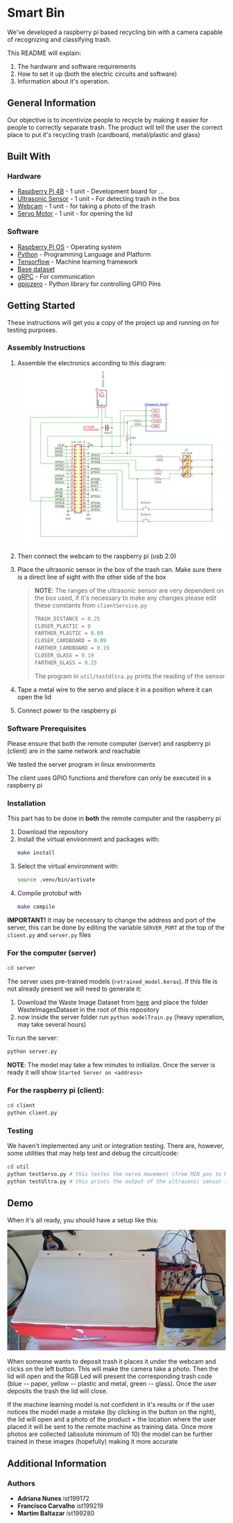 # Smart Bin

We've developed a raspberry pi based recycling bin with a camera capable of recognizing and classifying trash.

This README will explain:
1. The hardware and software requirements
2. How to set it up (both the electric circuits and software)
3. Information about it's operation.

## General Information

Our objective is to incentivize people to recycle by making it easier for people to correctly separate trash. The product will tell the user the correct place to put it's recycling trash (cardboard, metal/plastic and glass)

## Built With

### Hardware

* [Raspberry Pi 4B](https://www.raspberrypi.com/products/raspberry-pi-4-model-b/) - 1 unit - Development board for ...
* [Ultrasonic Sensor](https://mauser.pt/catalog/product_info.php?products_id=096-6220) - 1 unit - For detecting trash in the box
* [Webcam](https://www.asus.com/pt/accessories/streaming-kits/all-series/asus-webcam-c3/techspec/) - 1 unit - for taking a photo of the trash
* [Servo Motor](https://store.arduino.cc/products/arduino-starter-kit-multi-language#product-tech) - 1 unit - for opening the lid

### Software

* [Raspberry Pi OS](https://www.raspberrypi.com/software/) - Operating system
* [Python](https://www.python.org/) - Programming Language and Platform
* [Tensorflow](https://www.tensorflow.org/) - Machine learning framework
* [Base dataset](https://github.com/VIJAY-GADRE/Waste_Classification_using_ResNet152/tree/main)
* [gRPC](https://grpc.io/) - For communication
* [gpiozero](https://gpiozero.readthedocs.io/en/latest/) - Python library for controlling GPIO Pins


## Getting Started

These instructions will get you a copy of the project up and running on for testing purposes.  

### Assembly Instructions
1. Assemble the electronics according to this diagram:
![](./assets/diagram.png)

2. Then connect the webcam to the raspberry pi (usb 2.0)
3. Place the ultrasonic sensor in the box of the trash can. Make sure there is a direct line of sight with the other side of the box
   > **NOTE**: The ranges of the ultrasonic sensor are very dependent on the box used, if it's necessary to make any changes please edit these constants from `clientService.py`
   > ```py
   > TRASH_DISTANCE = 0.25
   > CLOSER_PLASTIC = 0
   > FARTHER_PLASTIC = 0.09
   > CLOSER_CARDBOARD = 0.09
   > FARTHER_CARDBOARD = 0.19
   > CLOSER_GLASS = 0.19
   > FARTHER_GLASS = 0.25
   > ```
   > The program in `util/testUltra.py` prints the reading of the sensor
4. Tape a metal wire to the servo and place it in a position where it can open the lid
5. Connect power to the raspberry pi

### Software Prerequisites

Please ensure that both the remote computer (server) and raspberry pi (client) are in the same network and reachable

We tested the server program in linux environments

The client uses GPIO functions and therefore can only be executed in a raspberry pi

### Installation

This part has to be done in **both** the remote computer and the raspberry pi

1. Download the repository
2. Install the virtual environment and packages with:
   ```sh
   make install
   ```
3. Select the virtual environment with:
   ```sh
   source .venv/bin/activate
   ```
4. Compile protobuf with
   ```sh
   make compile
   ```

**IMPORTANT!** It may be necessary to change the address and port of the server, this can be done by editing the variable `SERVER_PORT` at the top of the `client.py` and `server.py` files

### For the computer (server)
```sh
cd server
```
The server uses pre-trained models (`retrained_model.keras`). If this file is not already present we will need to generate it:
1. Download the Waste Image Dataset from [here](https://github.com/VIJAY-GADRE/Waste_Classification_using_ResNet152/tree/main) and place the folder WasteImagesDataset in the root of this repository
2. now inside the server folder run `python modelTrain.py` (heavy operation, may take several hours)

To run the server:
```sh
python server.py
```
**NOTE**: The model may take a few minutes to initialize. Once the server is ready it will show `Started Server on <address>`

### For the raspberry pi (client):
```sh
cd client
python client.py
```

### Testing

We haven't implemented any unit or integration testing. There are, however, some utilities that may help test and debug the circuit/code:
```sh
cd util
python testServo.py # this testes the servo movement (from MIN pos to MAX)
python testUltra.py # this prints the output of the ultrasonic sensor (1s interval)
```

## Demo
When it's all ready, you should have a setup like this:

![](./assets/box.jpeg)

When someone wants to deposit trash it places it under the webcam and clicks on the left button. This will make the camera take a photo. Then the lid will open and the RGB Led will present the corresponding trash code (blue -- paper, yellow -- plastic and metal, green -- glass). Once the user deposits the trash the lid will close.

If the machine learning model is not confident in it's results or if the user notices the model made a mistake (by clicking in the button on the right), the lid will open and a photo of the product + the location where the user placed it will be sent to the remote machine as training data. Once more photos are collected (absolute minimum of 10) the model can be further trained in these images (hopefully) making it more accurate

## Additional Information

### Authors

* **Adriana Nunes** ist199172
* **Francisco Carvalho** ist199219
* **Martim Baltazar** ist199280